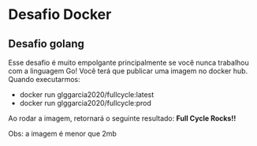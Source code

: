 
# Desafio Docker

## Desafio golang
Esse desafio é muito empolgante principalmente se você nunca trabalhou com a linguagem Go!
Você terá que publicar uma imagem no docker hub. Quando executarmos:

- docker run glggarcia2020/fullcycle:latest
- docker run glggarcia2020/fullcycle:prod

Ao rodar a imagem, retornará o seguinte resultado: **Full Cycle Rocks!!**

Obs: a imagem é menor que 2mb
